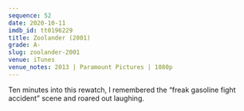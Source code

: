 ```yaml
---
sequence: 52
date: 2020-10-11
imdb_id: tt0196229
title: Zoolander (2001)
grade: A-
slug: zoolander-2001
venue: iTunes
venue_notes: 2013 | Paramount Pictures | 1080p
---
```


Ten minutes into this rewatch, I remembered the “freak gasoline fight accident” scene and roared out laughing.
